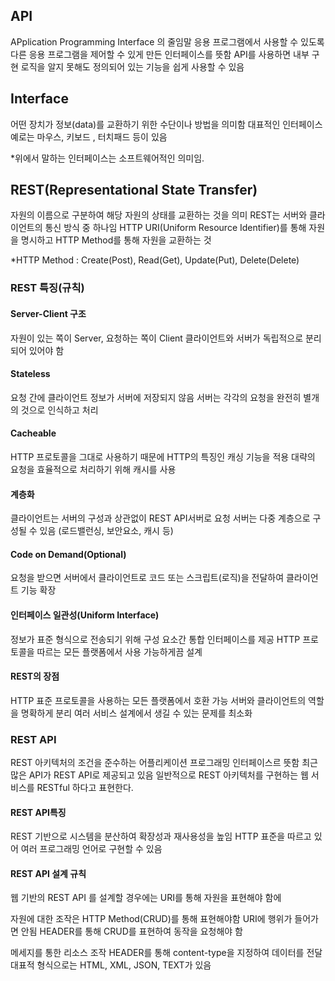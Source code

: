 ## API
APplication Programming Interface 의 줄임말
응용 프로그램에서 사용할 수 있도록 다른 응용 프로그램을 제어할 수 있게 만든 인터페이스를 뜻함
API를 사용하면 내부 구현 로직을 알지 못해도 정의되어 있는 기능을 쉽게 사용할 수 있음

## Interface
어떤 장치가 정보(data)를 교환하기 위한 수단이나 방법을 의미함
대표적인 인터페이스 예로는 마우스, 키보드 , 터치패드 등이 있음

*위에서 말하는 인터페이스는 소프트웨어적인 의미임.

## REST(Representational State Transfer)
자원의 이름으로 구분하여 해당 자원의 상태를 교환하는 것을 의미
REST는 서버와 클라이언트의 통신 방식 중 하나임
HTTP URI(Uniform Resource Identifier)를 통해 자원을 명시하고 HTTP Method를 통해 자원을 교환하는 것

*HTTP Method : Create(Post), Read(Get), Update(Put), Delete(Delete)

### REST 특징(규칙)
#### Server-Client 구조
자원이 있는 쪽이 Server, 요청하는 쪽이 Client
클라이언트와 서버가 독립적으로 분리되어 있어야 함

#### Stateless
요청 간에 클라이언트 정보가 서버에 저장되지 않음
서버는 각각의 요청을 완전히 별개의 것으로 인식하고 처리

#### Cacheable
HTTP 프로토콜을 그대로 사용하기 때문에 HTTP의 특징인 캐싱 기능을 적용
대략의 요청을 효율적으로 처리하기 위해 캐시를 사용

#### 계층화
클라이언트는 서버의 구성과 상관없이 REST API서버로 요청
서버는 다중 계층으로 구성될 수 있음 (로드밸런싱, 보안요소, 캐시 등)

#### Code on Demand(Optional)
요청을 받으면 서버에서 클라이언트로 코드 또는 스크립트(로직)을 전달하여 클라이언트 기능 확장

#### 인터페이스 일관성(Uniform Interface)
정보가 표준 형식으로 전송되기 위해 구성 요소간 통합 인터페이스를 제공 HTTP 프로토콜을 따르는 모든 플랫폼에서 사용 가능하게끔 설계

#### REST의 장점
HTTP 표준 프로토콜을 사용하는 모든 플랫폼에서 호환 가능
서버와 클라이언트의 역할을 명확하게 분리
여러 서비스 설계에서 생길 수 있는 문제를 최소화

### REST API
REST 아키텍처의 조건을 준수하는 어플리케이션 프로그래밍 인터페이스르 뜻함
최근 많은 API가 REST API로 제공되고 있음
일반적으로 REST 아키텍처를 구현하는 웹 서비스를 RESTful 하다고 표현한다.

#### REST API특징
REST 기반으로 시스템을 분산하여 확장성과 재사용성을 높임
HTTP 표준을 따르고 있어 여러 프로그래밍 언어로 구현할 수 있음

#### REST API 설계 규칙
웹 기반의 REST API 를 설계할 경우에는 URI를 통해 자원을 표현해야 함에

자원에 대한 조작은 HTTP Method(CRUD)를 통해 표현해야함 
  URI에 행위가 들어가면 안됨
  HEADER를 통해 CRUD를 표현하여 동작을 요청해야 함

메세지를 통한 리소스 조작
  HEADER를 통해 content-type을 지정하여 데이터를 전달
  대표적 형식으로는 HTML, XML, JSON, TEXT가 있음
